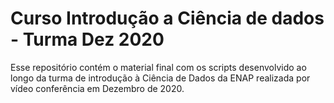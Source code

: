 # Curso Introdução a Ciência de dados - Turma Dez 2020

Esse repositório contém o material final com os scripts desenvolvido ao longo da turma de introdução à Ciência de Dados da ENAP realizada por vídeo conferência em Dezembro de 2020.
